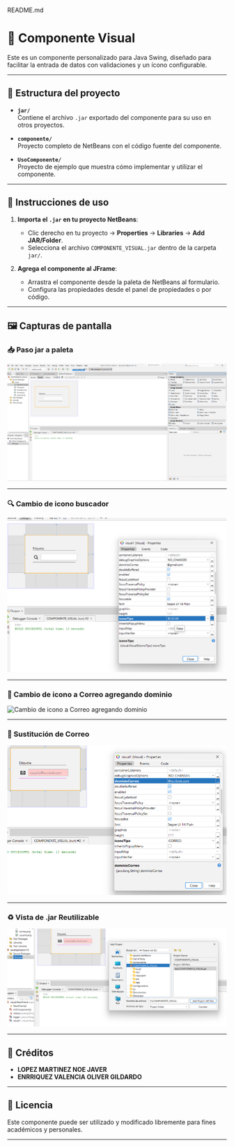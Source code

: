 README.md

# 📝 Componente Visual

Este es un componente personalizado para Java Swing, diseñado para facilitar la entrada de datos con validaciones y un ícono configurable.

---

## 📂 Estructura del proyecto

- **`jar/`**  
  Contiene el archivo `.jar` exportado del componente para su uso en otros proyectos.

- **`componente/`**  
  Proyecto completo de NetBeans con el código fuente del componente.

- **`UsoComponente/`**  
  Proyecto de ejemplo que muestra cómo implementar y utilizar el componente.

---

## 📖 Instrucciones de uso

1. **Importa el `.jar` en tu proyecto NetBeans**:
   - Clic derecho en tu proyecto → **Properties** → **Libraries** → **Add JAR/Folder**.
   - Selecciona el archivo `COMPONENTE_VISUAL.jar` dentro de la carpeta `jar/`.

2. **Agrega el componente al JFrame**:
   - Arrastra el componente desde la paleta de NetBeans al formulario.
   - Configura las propiedades desde el panel de propiedades o por código.

---

## 🖼️ Capturas de pantalla

### 📥 Paso jar a paleta
![Paso jar a paleta](capturas/Paso%20jar%20a%20paleta.png)

---

### 🔍 Cambio de icono buscador
![Cambio de icono buscador](capturas/Cambio%20de%20icono%20buscador.png)

---

### 📧 Cambio de icono a Correo agregando dominio
![Cambio de icono a Correo agregando dominio](capturas/Cambio%20de%20icono%20a%20Correo%20agregando%20dominio.png)

---

### 📨 Sustitución de Correo
![Sustitución de Correo](capturas/Sustitucion%20de%20Correo.png)

---

### ♻️ Vista de .jar Reutilizable
![Vista de jar Reutilizable](capturas/Vista%20de%20.jar%20Reutilizable.png)

---

## 👥 Créditos

- **LOPEZ MARTINEZ NOE JAVER**
- **ENRRIQUEZ VALENCIA OLIVER GILDARDO**

---

## 📜 Licencia

Este componente puede ser utilizado y modificado libremente para fines académicos y personales.

---



